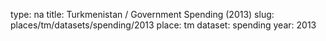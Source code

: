 type: na
title: Turkmenistan / Government Spending (2013)
slug: places/tm/datasets/spending/2013
place: tm
dataset: spending
year: 2013
